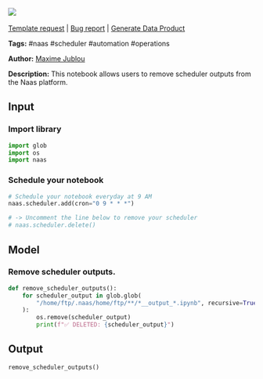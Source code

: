<a href="https://app.naas.ai/user-redirect/naas/downloader?url=https://raw.githubusercontent.com/jupyter-naas/awesome-notebooks/master/Naas/Naas_Remove_Scheduler_Outputs.ipynb" target="_parent"><img src="https://naasai-public.s3.eu-west-3.amazonaws.com/open_in_naas.svg"/></a><br><br><a href="https://github.com/jupyter-naas/awesome-notebooks/issues/new?assignees=&labels=&template=template-request.md&title=Tool+-+Action+of+the+notebook+">Template request</a> | <a href="https://github.com/jupyter-naas/awesome-notebooks/issues/new?assignees=&labels=bug&template=bug_report.md&title=Naas+-+Remove+Scheduler+Outputs:+Error+short+description">Bug report</a> | <a href="https://app.naas.ai/user-redirect/naas/downloader?url=https://raw.githubusercontent.com/jupyter-naas/awesome-notebooks/master/Naas/Naas_Start_data_product.ipynb" target="_parent">Generate Data Product</a>

**Tags:** #naas #scheduler #automation #operations

**Author:** [Maxime Jublou](https://www.linkedin.com/in/maximejublou)

**Description:** This notebook allows users to remove scheduler outputs from the Naas platform.

## Input

### Import library


```python
import glob
import os
import naas
```

### Schedule your notebook


```python
# Schedule your notebook everyday at 9 AM
naas.scheduler.add(cron="0 9 * * *")

# -> Uncomment the line below to remove your scheduler
# naas.scheduler.delete()
```

## Model

### Remove scheduler outputs.


```python
def remove_scheduler_outputs():
    for scheduler_output in glob.glob(
        "/home/ftp/.naas/home/ftp/**/*__output_*.ipynb", recursive=True
    ):
        os.remove(scheduler_output)
        print(f"✅ DELETED: {scheduler_output}")
```

## Output


```python
remove_scheduler_outputs()
```
